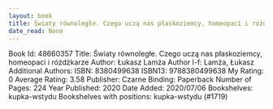 ```yaml
---
layout: book
title: Światy równoległe. Czego uczą nas płaskoziemcy, homeopaci i różdżkarze
date_read: None
---
```


Book Id: 48660357
Title: Światy równoległe. Czego uczą nas płaskoziemcy, homeopaci i różdżkarze
Author: Łukasz Lamża
Author l-f: Lamża, Łukasz
Additional Authors: 
ISBN: 8380499638
ISBN13: 9788380499638
My Rating: 0
Average Rating: 3.58
Publisher: Czarne
Binding: Paperback
Number of Pages: 224
Year Published: 2020
Date Added: 2020/07/06
Bookshelves: kupka-wstydu
Bookshelves with positions: kupka-wstydu (#1719)

